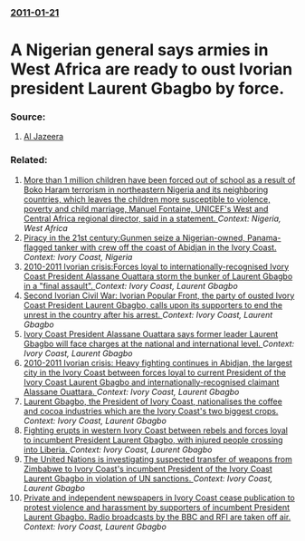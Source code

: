### [2011-01-21](/news/2011/01/21/index.md)

# A Nigerian general says armies in West Africa are ready to oust Ivorian president Laurent Gbagbo by force. 




### Source:

1. [Al Jazeera](http://english.aljazeera.net/news/africa/2011/01/201112173355327825.html)

### Related:

1. [More than 1 million children have been forced out of school as a result of Boko Haram terrorism in northeastern Nigeria and its neighboring countries, which leaves the children more susceptible to violence, poverty and child marriage,  Manuel Fontaine, UNICEF's West and Central Africa regional director, said in a statement. ](/news/2015/12/22/more-than-1-million-children-have-been-forced-out-of-school-as-a-result-of-boko-haram-terrorism-in-northeastern-nigeria-and-its-neighboring.md) _Context: Nigeria, West Africa_
2. [Piracy in the 21st century:Gunmen seize a Nigerian-owned, Panama-flagged tanker with crew off the coast of Abidjan in the Ivory Coast. ](/news/2013/01/21/piracy-in-the-21st-century-pgunmen-seize-a-nigerian-owned-panama-flagged-tanker-with-crew-off-the-coast-of-abidjan-in-the-ivory-coast.md) _Context: Ivory Coast, Nigeria_
3. [2010-2011 Ivorian crisis:Forces loyal to internationally-recognised Ivory Coast President Alassane Ouattara storm the bunker of Laurent Gbagbo in a "final assault". ](/news/2011/04/6/2010a2011-ivorian-crisis-pforces-loyal-to-internationally-recognised-ivory-coast-president-alassane-ouattara-storm-the-bunker-of-laurent-g.md) _Context: Ivory Coast, Laurent Gbagbo_
4. [Second Ivorian Civil War: Ivorian Popular Front, the party of ousted Ivory Coast President Laurent Gbagbo, calls upon its supporters to end the unrest in the country after his arrest. ](/news/2011/04/16/second-ivorian-civil-war-ivorian-popular-front-the-party-of-ousted-ivory-coast-president-laurent-gbagbo-calls-upon-its-supporters-to-end.md) _Context: Ivory Coast, Laurent Gbagbo_
5. [Ivory Coast President Alassane Ouattara says former leader Laurent Gbagbo will face charges at the national and international level. ](/news/2011/04/13/ivory-coast-president-alassane-ouattara-says-former-leader-laurent-gbagbo-will-face-charges-at-the-national-and-international-level.md) _Context: Ivory Coast, Laurent Gbagbo_
6. [2010-2011 Ivorian crisis: Heavy fighting continues in Abidjan, the largest city in the Ivory Coast between forces loyal to current President of the Ivory Coast Laurent Gbagbo and internationally-recognised claimant Alassane Ouattara. ](/news/2011/04/1/2010a2011-ivorian-crisis-heavy-fighting-continues-in-abidjan-the-largest-city-in-the-ivory-coast-between-forces-loyal-to-current-preside.md) _Context: Ivory Coast, Laurent Gbagbo_
7. [Laurent Gbagbo, the President of Ivory Coast, nationalises the coffee and cocoa industries which are the Ivory Coast's two biggest crops. ](/news/2011/03/7/laurent-gbagbo-the-president-of-ivory-coast-nationalises-the-coffee-and-cocoa-industries-which-are-the-ivory-coast-s-two-biggest-crops.md) _Context: Ivory Coast, Laurent Gbagbo_
8. [Fighting erupts in western Ivory Coast between rebels and forces loyal to incumbent President Laurent Gbagbo, with injured people crossing into Liberia. ](/news/2011/03/6/fighting-erupts-in-western-ivory-coast-between-rebels-and-forces-loyal-to-incumbent-president-laurent-gbagbo-with-injured-people-crossing-i.md) _Context: Ivory Coast, Laurent Gbagbo_
9. [The United Nations is investigating suspected transfer of weapons from Zimbabwe to Ivory Coast's incumbent President of the Ivory Coast Laurent Gbagbo in violation of UN sanctions. ](/news/2011/03/4/the-united-nations-is-investigating-suspected-transfer-of-weapons-from-zimbabwe-to-ivory-coast-s-incumbent-president-of-the-ivory-coast-laur.md) _Context: Ivory Coast, Laurent Gbagbo_
10. [Private and independent newspapers in Ivory Coast cease publication to protest violence and harassment by supporters of incumbent President Laurent Gbagbo. Radio broadcasts by the BBC and RFI are taken off air. ](/news/2011/03/2/private-and-independent-newspapers-in-ivory-coast-cease-publication-to-protest-violence-and-harassment-by-supporters-of-incumbent-president.md) _Context: Ivory Coast, Laurent Gbagbo_

